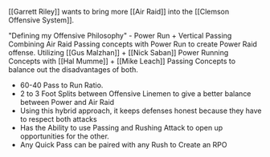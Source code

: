 [[Garrett Riley]] wants to bring more [[Air Raid]] into the [[Clemson Offensive System]]. 



"Defining my Offensive Philosophy" - Power Run + Vertical Passing
Combining Air Raid Passing concepts with Power Run to create Power Raid offense. 
Utilizing [[Gus Malzhan]] + [[Nick Saban]] Power Running Concepts with [[Hal Mumme]] + [[Mike Leach]] Passing Concepts to balance out the disadvantages of both. 

- 60-40 Pass to Run Ratio. 
- 2 to 3 Foot Splits between Offensive Linemen to give a better balance between Power and Air Raid
- Using this hybrid approach, it keeps defenses honest because they have to respect both attacks
- Has the Ability to use Passing and Rushing Attack to open up opportunities for the other. 
- Any Quick Pass can be paired with any Rush to Create an RPO